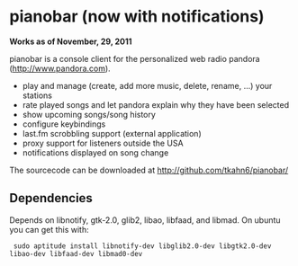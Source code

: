 pianobar (now with notifications)
===========

**Works as of November, 29, 2011**

pianobar is a console client for the personalized web radio pandora
(http://www.pandora.com).

 - play and manage (create, add more music, delete, rename, ...) your stations
 - rate played songs and let pandora explain why they have been selected
 - show upcoming songs/song history
 - configure keybindings
 - last.fm scrobbling support (external application)
 - proxy support for listeners outside the USA
 - notifications displayed on song change

The sourcecode can be downloaded at http://github.com/tkahn6/pianobar/

Dependencies
---------------

Depends on libnotify, gtk-2.0, glib2, libao, libfaad, and libmad. On ubuntu you can get this with:

     sudo aptitude install libnotify-dev libglib2.0-dev libgtk2.0-dev libao-dev libfaad-dev libmad0-dev
